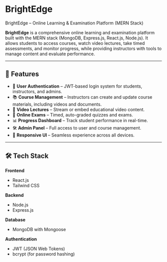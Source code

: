 # BrightEdge
BrightEdge – Online Learning &amp; Examination Platform (MERN Stack)

**BrightEdge** is a comprehensive online learning and examination platform built with the MERN stack (MongoDB, Express.js, React.js, Node.js). It allows students to access courses, watch video lectures, take timed assessments, and monitor progress, while providing instructors with tools to manage content and evaluate performance.

---

## 🚀 Features

- 🔐 **User Authentication** – JWT-based login system for students, instructors, and admins.
- 📚 **Course Management** – Instructors can create and update course materials, including videos and documents.
- 🎥 **Video Lectures** – Stream or embed educational video content.
- 📝 **Online Exams** – Timed, auto-graded quizzes and exams.
- 📊 **Progress Dashboard** – Track student performance in real-time.
- 🛠️ **Admin Panel** – Full access to user and course management.
- 📱 **Responsive UI** – Seamless experience across all devices.

---

## 🛠️ Tech Stack

**Frontend**  
- React.js  
- Tailwind CSS  

**Backend**  
- Node.js  
- Express.js  

**Database**  
- MongoDB with Mongoose  

**Authentication**  
- JWT (JSON Web Tokens)  
- bcrypt (for password hashing)  
